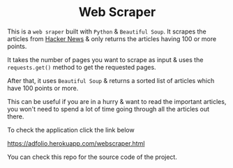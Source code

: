 <h1 align='center'>Web Scraper</h1>

This is a `web sraper` built with `Python` & `Beautiful Soup`. It scrapes the articles from
[Hacker News](https://news.ycombinator.com/news?) & only returns the articles having 100 or more points.

It takes the number of pages you want to scrape as input & uses the `requests.get()` method to get the requested pages.

After that, it uses `Beautiful Soup` & returns a sorted list of articles which have 100 points or more.

This can be useful if you are in a hurry & want to read the important articles, you won't need to spend a lot of time going
through all the articles out there.

To check the application click the link below

https://adfolio.herokuapp.com/webscraper.html

You can check this repo for the source code of the project.
